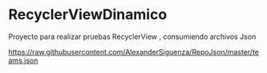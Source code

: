 # RecyclerViewDinamico
Proyecto para realizar pruebas RecyclerView , consumiendo archivos Json

https://raw.githubusercontent.com/AlexanderSiguenza/RepoJson/master/teams.json
